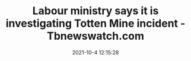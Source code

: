 ---
"title": "Labour ministry says it is investigating Totten Mine incident - Tbnewswatch.com"
"date": "2021-10-4 12:15:28"
"feed_name": "GOOGLENEWSMINING"
"feed_website": "https://news.google.com/search?q=mining%2Bincident&hl=en-US&gl=US&ceid=US:en"
"feed_rss": "https://news.google.com/rss/search?q=mining%2Bincident&hl=en-US&gl=US&ceid=US:en"
"link": "https://www.tbnewswatch.com/local-news/labour-ministry-says-it-is-investigating-totten-mine-incident-4481787"
"source": "{'href': 'https://www.tbnewswatch.com', 'title': 'Tbnewswatch.com'}"
"file": "_posts/2021-1-1-7375d663a424c80f8bd295609d356e4a6eed529e.md"
"accident": "1"
"drilling": "0"
"dead": "0"
"injured": "0"
"arrested": "0"
"place": "unknown place"
"where": "unknown site"
"causes": "unknown"
"place_uri": "unknown place"
---